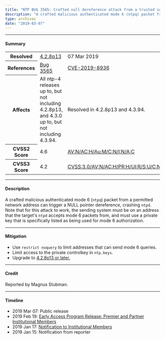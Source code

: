 ```yaml
---
title: "NTP BUG 3565: Crafted null dereference attack from a trusted source with an authenticated mode 6 packet"
description: "A crafted malicious authenticated mode 6 (ntpq) packet from a permitted network address can trigger a NULL pointer dereference, crashing ntpd. This bug was resolved in NTP 4.2.8p13."
type: archives
date: "2019-03-07"
---
```


* * *

#### Summary

<table>
  <tbody>
	<tr>
		<th><b>Resolved</b></th>
		<td><a href="/support/securitynotice/4_2_8p13-release-announcement/">4.2.8p13</a></td>
		<td>07 Mar 2019</td>
	</tr>
	<tr>
		<th><b>References</b></th>
		<td><a href="https://bugs.ntp.org/show_bug.cgi?id=3565">Bug 3565</a></td>
		<td><a href="https://nvd.nist.gov/vuln/detail/CVE-2019-8936">CVE-2019-8936</a></td>
	</tr>
	<tr>
		<th><b>Affects</b></th>
		<td>All ntp-4 releases up to, but not including 4.2.8p13,<br> and 4.3.0 up to, but not including 4.3.94.</td>
		<td>Resolved in 4.2.8p13 and 4.3.94.</td>
	</tr>
	<tr>
		<th><b>CVSS2 Score</b></th>
		<td>4.6</td>
		<td><a href="https://nvd.nist.gov/vuln-metrics/cvss/v2-calculator?vector=(AV:N/AC:H/Au:M/C:N/I:N/A:C)">AV:N/AC:H/Au:M/C:N/I:N/A:C</a></td>
	</tr>
	<tr>
		<th><b>CVSS3 Score<b></th>
		<td>4.2</td>
		<td><a href="https://nvd.nist.gov/vuln-metrics/cvss/v3-calculator?vector=AV:N/AC:H/PR:H/UI:R/S:U/C:N/I:N/A:H">CVSS:3.0/AV:N/AC:H/PR:H/UI:R/S:U/C:N/I:N/A:H</a></td>
	</tr>	
  </tbody>	
</table>

* * *
    
#### Description 

A crafted malicious authenticated mode 6 (`ntpq`) packet from a permitted network address can trigger a NULL pointer dereference, crashing `ntpd`. Note that for this attack to work, the sending system must be on an address that the target's `ntpd` accepts mode 6 packets from, and must use a private key that is specifically listed as being used for mode 6 authorization. 

* * *
    
#### Mitigation

* Use `restrict noquery` to limit addresses that can send mode 6 queries.
* Limit access to the private controlkey in `ntp.keys`.
* Upgrade to [4.2.8p13 or later.](/downloads/)

* * *

#### Credit

Reported by Magnus Stubman.

* * *

#### Timeline

* 2019 Mar 07: Public release
* 2019 Feb 19: [Early Access Program Release: Premier and Partner Institutional Members](https://www.nwtime.org/membership/benefits/)
* 2019 Jan 17: [Notification to Institutional Members](https://www.nwtime.org/membership/benefits/)
* 2019 Jan 15: Notification from reporter